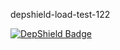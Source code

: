 depshield-load-test-122

[![DepShield Badge](https://cpeters2.dev.depshield.sonatype.org/badges/depshield-load-cpeters2d/depshield-load-test-122/depshield.svg)](https://sonatype.github.io/depshield-github-pages)
